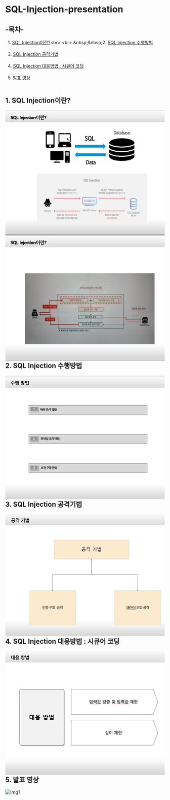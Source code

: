 # SQL-Injection-presentation

## -목차-
&nbsp;&nbsp;1.  [SQL Injection이란?](https://github.com/diqksrk/SQL-Injection-presentation#1-SQL-Injection이란?)<br>
<br>
&nbsp;&nbsp;2.  [SQL Injection 수행방법](https://github.com/diqksrk/SQL-Injection-presentation#2-SQL-Injection-수행방법)<br>
<br>
&nbsp;&nbsp;3.  [SQL Injection 공격기법](https://github.com/diqksrk/SQL-Injection-presentation#3-SQL-Injection-공격기법)<br>
<br>
&nbsp;&nbsp;4.  [SQL Injection 대응방법 : 시큐어 코딩](https://github.com/diqksrk/SQL-Injection-presentation#4-SQL-Injection-대응방법-:-시큐어-코딩)<br>
<br>
&nbsp;&nbsp;5.  [발표 영상](https://github.com/diqksrk/SQL-Injection-presentation#5-발표-영상)<br>
<br>
## 1. SQL Injection이란?
<p align="center">
<img src="sqlInjection1.JPG" style="float:left;" alt="img1">
<img src="sqlInjection2.JPG" style="float:left;" alt="img1">
<p/>

## 2. SQL Injection 수행방법
<p align="center">
<img src="sqlInjection3.JPG" style="float:left;" alt="img1">
<p/>


## 3. SQL Injection 공격기법
<p align="center">
<img src="sqlInjection4.JPG" style="float:left;" alt="img1">
<p/>
  
## 4. SQL Injection 대응방법 : 시큐어 코딩
<p align="center">
<img src="sqlInjection5.JPG" style="float:left;" alt="img1">
<p/>

## 5. 발표 영상
<p align="center">
<img src="img/login.png" style="float:left;" alt="img1">
<p/>
